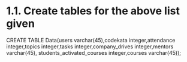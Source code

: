 # 1.1. Create tables for the above list given
CREATE TABLE Data(users varchar(45),codekata integer,attendance integer,topics integer,tasks integer,company_drives integer,mentors varchar(45), students_activated_courses integer,courses varchar(45));
